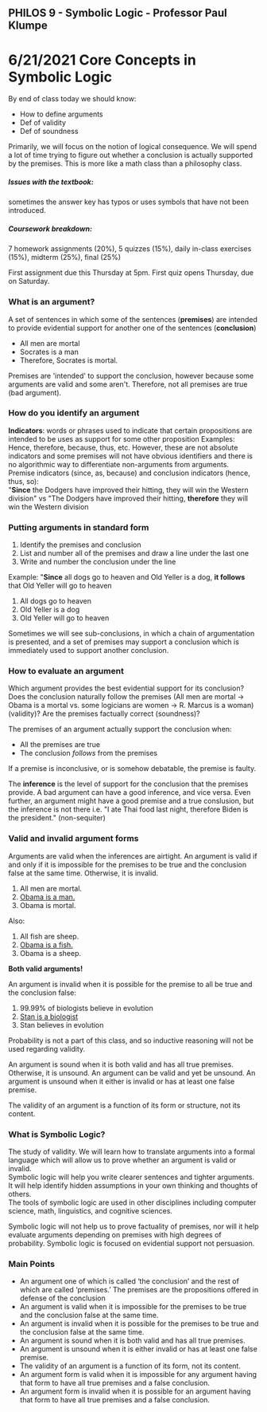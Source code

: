 ## PHILOS 9 - Symbolic Logic - Professor Paul Klumpe

6/21/2021
Core Concepts in Symbolic Logic
===
By end of class today we should know:
- How to define arguments
- Def of validity
- Def of soundness

Primarily, we will focus on the notion of logical consequence. We will spend a lot of time trying to figure out whether a conclusion is actually supported by the premises. This is more like a math class than a philosophy class.

##### Issues with the textbook:
sometimes the answer key has typos or uses symbols that have not been introduced.

##### Coursework breakdown:
7 homework assignments (20%), 5 quizzes (15%), daily in-class exercises (15%), midterm (25%), final (25%)

First assignment due this Thursday at 5pm. First quiz opens Thursday, due on Saturday.

### What is an argument?
A set of sentences in which some of the sentences (**premises**) are intended to provide evidential support for another one of the sentences (**conclusion**)  
- All men are mortal
- Socrates is a man 
- Therefore, Socrates is mortal.

Premises are 'intended' to support the conclusion, however because some arguments are valid and some aren't. Therefore, not all premises are true (bad argument).

### How do you identify an argument
**Indicators**: words or phrases used to indicate that certain propositions are intended to be uses as support for some other proposition Examples: Hence, therefore, because, thus, etc. However, these are not absolute indicators and some premises will not have obvious identifiers and there is no algorithmic way to differentiate non-arguments from arguments.  
Premise indicators (since, as, because) and conclusion indicators (hence, thus, so):  
"**Since** the Dodgers have improved their hitting, they will win the Western division" vs "The Dodgers have improved their hitting, **therefore** they will win the Western division

### Putting arguments in standard form
1. Identify the premises and conclusion
2. List and number all of the premises and draw a line under the last one
3. Write and number the conclusion under the line

Example: "**Since** all dogs go to heaven and Old Yeller is a dog, **it follows** that Old Yeller will go to heaven
1. All dogs go to heaven
2. Old Yeller is a dog
3. Old Yeller will go to heaven

Sometimes we will see sub-conclusions, in which a chain of argumentation is presented, and a set of premises may support a conclusion which is immediately used to support another conclusion.

### How to evaluate an argument
Which argument provides the best evidential support for its conclusion? Does the conclusion naturally follow the premises (All men are mortal -> Obama is a mortal vs. some logicians are women -> R. Marcus is a woman) (validity)? Are the premises factually correct (soundness)?

The premises of an argument actually support the conclusion when:
- All the premises are true
- The conclusion *follows* from the premises

If a premise is inconclusive, or is somehow debatable, the premise is faulty.

The **inference** is the level of support for the conclusion that the premises provide. A bad argument can have a good inference, and vice versa. Even further, an argument might have a good premise and a true conslusion, but the inference is not there i.e. "I ate Thai food last night, therefore Biden is the president." (non-sequiter)

### Valid and invalid argument forms
Arguments are valid when the inferences are airtight. An argument is valid if and only if it is impossible for the premises to be true and the conclusion false at the same time. Otherwise, it is invalid.

1. All men are mortal.
2. <u>Obama is a man.</u>
3. Obama is mortal.  

Also:  
1. All fish are sheep.
2. <u>Obama is a fish.</u>
3. Obama is a sheep.

**Both valid arguments!**

An argument is invalid when it is possible for the premise to all be true and the conclusion false:
1. 99.99% of biologists believe in evolution
2. <u>Stan is a biologist</u>
3. Stan believes in evolution

Probability is not a part of this class, and so inductive reasoning will not be used regarding validity.

An argument is sound when it is both valid and has all true premises. Otherwise, it is unsound. An argument can be valid and yet be unsound. An argument is unsound when it either is invalid or has at least one false premise.

The validity of an argument is a function of its form or structure, not its content.

### What is Symbolic Logic?
The study of validity. We will learn how to translate arguments into a formal language which will allow us to prove whether an argument is valid or invalid.  
Symbolic logic will help you write clearer sentences and tighter arguments.  
It will help identify hidden assumptions in your own thinking and thoughts of others.  
The tools of symbolic logic are used in other disciplines including computer science, math, linguistics, and cognitive sciences.

Symbolic logic will not help us to prove factuality of premises, nor will it help evaluate arguments depending on premises with high degrees of probability. Symbolic logic is focused on evidential support not persuasion.

### Main Points
- An argument one of which is called ‘the conclusion’ and the rest of which are called ‘premises.’ The premises are the propositions offered in defense of the conclusion
- An argument is valid when it is impossible for the premises to be true and the conclusion false at the same time.
- An argument is invalid when it is possible for the premises to be true and the conclusion false at the same time.
- An argument is sound when it is both valid and has all true premises.
- An argument is unsound when it is either invalid or has at least one false premise.
- The validity of an argument is a function of its form, not its content.
- An argument form is valid when it is impossible for any argument having that form to have all true premises and a false conclusion.
- An argument form is invalid when it is possible for an argument having that form to have all true premises and a false conclusion.